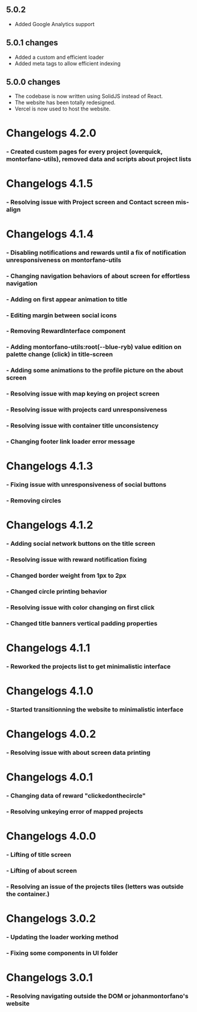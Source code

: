## 5.0.2
- Added Google Analytics support
## 5.0.1 changes
- Added a custom and efficient loader
- Added meta tags to allow efficient indexing
## 5.0.0 changes
- The codebase is now written using SolidJS instead of React.
- The website has been totally redesigned.
- Vercel is now used to host the website.


# Changelogs 4.2.0
### - Created custom pages for every project (overquick, montorfano-utils), removed data and scripts about project lists
# Changelogs 4.1.5
### - Resolving issue with Project screen and Contact screen mis-align
# Changelogs 4.1.4
### - Disabling notifications and rewards until a fix of notification unresponsiveness on montorfano-utils
### - Changing navigation behaviors of about screen for effortless navigation
### - Adding on first appear animation to title
### - Editing margin between social icons
### - Removing RewardInterface component
### - Adding montorfano-utils:root(--blue-ryb) value edition on palette change (click) in title-screen
### - Adding some animations to the profile picture on the about screen
### - Resolving issue with map keying on project screen
### - Resolving issue with projects card unresponsiveness
### - Resolving issue with container title unconsistency
### - Changing footer link loader error message
# Changelogs 4.1.3
### - Fixing issue with unresponsiveness of social buttons
### - Removing circles
# Changelogs 4.1.2
### - Adding social network buttons on the title screen
### - Resolving issue with reward notification fixing
### - Changed border weight from 1px to 2px
### - Changed circle printing behavior
### - Resolving issue with color changing on first click
### - Changed title banners vertical padding properties
# Changelogs 4.1.1
### - Reworked the projects list to get minimalistic interface
# Changelogs 4.1.0
### - Started transitionning the website to minimalistic interface
# Changelogs 4.0.2
### - Resolving issue with about screen data printing
# Changelogs 4.0.1
### - Changing data of reward "clickedonthecircle"
### - Resolving unkeying error of mapped projects
# Changelogs 4.0.0
### - Lifting of title screen
### - Lifting of about screen
### - Resolving an issue of the projects tiles (letters was outside the container.)
# Changelogs 3.0.2
### - Updating the loader working method
### - Fixing some components in UI folder
# Changelogs 3.0.1
### - Resolving navigating outside the DOM or johanmontorfano's website
